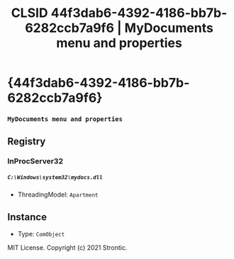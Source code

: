 ﻿---
title: "CLSID 44f3dab6-4392-4186-bb7b-6282ccb7a9f6 | MyDocuments menu and properties"
excerpt: What is COM-Object CLSID 44f3dab6-4392-4186-bb7b-6282ccb7a9f6?
---

# {44f3dab6-4392-4186-bb7b-6282ccb7a9f6}

### `MyDocuments menu and properties`

## Registry


### InProcServer32

##### `C:\Windows\system32\mydocs.dll`
* ThreadingModel: `Apartment`

## Instance

* Type: `ComObject`

MIT License. Copyright (c) 2021 Strontic.


